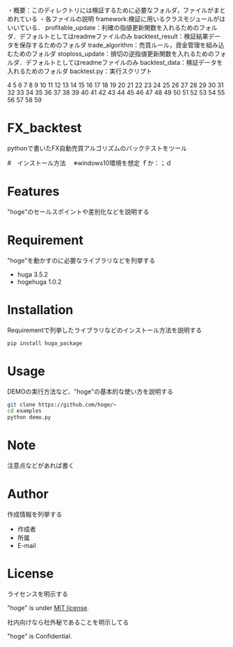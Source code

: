 ・概要：このディレクトリには検証するために必要なフォルダ，ファイルがまとめれている
・各ファイルの説明
framework:検証に用いるクラスモジュールがはいいている．
profitable_update：利確の指値更新関数を入れるためのフォルダ．デフォルトとしてはreadmeファイルのみ
backtest_result：検証結果データを保存するためのフォルダ
trade_algorithm：売買ルール，資金管理を組み込むためのフォルダ
stoploss_update：損切の逆指値更新関数を入れるためのフォルダ．デフォルトとしてはreadmeファイルのみ
backtest_data：検証データを入れるためのフォルダ
backtest.py：実行スクリプト

4
5
6
7
8
9
10
11
12
13
14
15
16
17
18
19
20
21
22
23
24
25
26
27
28
29
30
31
32
33
34
35
36
37
38
39
40
41
42
43
44
45
46
47
48
49
50
51
52
53
54
55
56
57
58
59
# FX_backtest

pythonで書いたFX自動売買アルゴリズムのバックテストをツール
 
#　インストール方法
　※windows10環境を想定
 ｆか：；ｄ
# Features
 
"hoge"のセールスポイントや差別化などを説明する
 
# Requirement
 
"hoge"を動かすのに必要なライブラリなどを列挙する
 
* huga 3.5.2
* hogehuga 1.0.2
 
# Installation
 
Requirementで列挙したライブラリなどのインストール方法を説明する
 
```bash
pip install huga_package
```
 
# Usage
 
DEMOの実行方法など、"hoge"の基本的な使い方を説明する
 
```bash
git clone https://github.com/hoge/~
cd examples
python demo.py
```
 
# Note
 
注意点などがあれば書く
 
# Author
 
作成情報を列挙する
 
* 作成者
* 所属
* E-mail
 
# License
ライセンスを明示する
 
"hoge" is under [MIT license](https://en.wikipedia.org/wiki/MIT_License).
 
社内向けなら社外秘であることを明示してる
 
"hoge" is Confidential.
